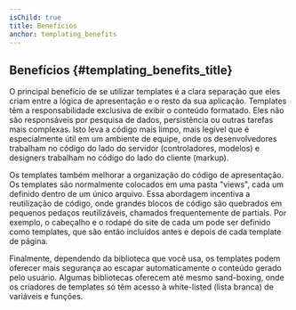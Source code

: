```yaml
---
isChild: true
title: Benefícios
anchor: templating_benefits
---
```


## Benefícios {#templating_benefits_title}

O principal benefício de se utilizar templates é a clara separação que eles criam entre a lógica de apresentação e o resto da sua aplicação. Templates têm a responsabilidade exclusiva de exibir o conteúdo formatado. Eles não são responsáveis por pesquisa de dados, persistência ou outras tarefas mais complexas. Isto leva a código mais limpo, mais legível que é especialmente útil em um ambiente de equipe, onde os desenvolvedores trabalham no código do lado do servidor (controladores, modelos) e designers trabalham no código do lado do cliente (markup).

Os templates também melhorar a organização do código de apresentação. Os templates são normalmente colocados em uma pasta "views", cada um definido dentro de um único arquivo. Essa abordagem incentiva a reutilização de código, onde grandes blocos de código são quebrados em pequenos pedaços reutilizáveis, chamados frequentemente de partials. Por exemplo, o cabeçalho e o rodapé do site de cada um pode ser definido como templates, que são então incluídos antes e depois de cada template de página.

Finalmente, dependendo da biblioteca que você usa, os templates podem oferecer mais segurança ao escapar automaticamente o conteúdo gerado pelo usuário. Algumas bibliotecas oferecem até mesmo sand-boxing, onde os criadores de templates só têm acesso à white-listed (lista branca) de variáveis e funções.